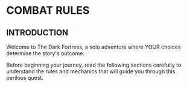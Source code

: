 # COMBAT RULES

## INTRODUCTION

Welcome to The Dark Fortress, a solo adventure where YOUR choices determine the story's outcome.

Before beginning your journey, read the following sections carefully to understand the rules and mechanics that will guide you through this perilous quest.
